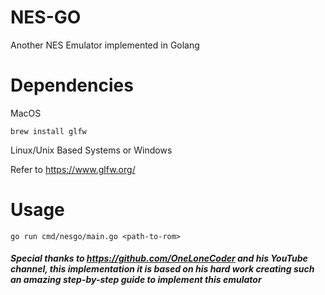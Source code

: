 # NES-GO

Another NES Emulator implemented in Golang

# Dependencies

MacOS
```
brew install glfw
```

Linux/Unix Based Systems or Windows

Refer to https://www.glfw.org/


# Usage

```
go run cmd/nesgo/main.go <path-to-rom>
```


##### Special thanks to https://github.com/OneLoneCoder and his YouTube channel, this implementation it is based on his hard work creating such an amazing step-by-step guide to implement this emulator